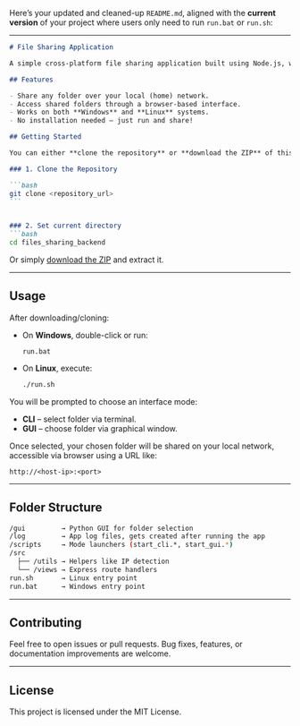 Here’s your updated and cleaned-up `README.md`, aligned with the **current version** of your project where users only need to run `run.bat` or `run.sh`:

---

````markdown
# File Sharing Application

A simple cross-platform file sharing application built using Node.js, with optional GUI folder selection powered by Python.

## Features

- Share any folder over your local (home) network.
- Access shared folders through a browser-based interface.
- Works on both **Windows** and **Linux** systems.
- No installation needed — just run and share!

## Getting Started

You can either **clone the repository** or **download the ZIP** of this project.

### 1. Clone the Repository

```bash
git clone <repository_url>
```


### 2. Set current directory
```bash
cd files_sharing_backend
````

Or simply [download the ZIP](https://github.com/ShejulShubham/files_sharing_backend) and extract it.

---

## Usage

After downloading/cloning:

* On **Windows**, double-click or run:

  ```
  run.bat
  ```

* On **Linux**, execute:

  ```bash
  ./run.sh
  ```

You will be prompted to choose an interface mode:

* **CLI** – select folder via terminal.
* **GUI** – choose folder via graphical window.

Once selected, your chosen folder will be shared on your local network, accessible via browser using a URL like:

```
http://<host-ip>:<port>
```

---

## Folder Structure

```bash
/gui         → Python GUI for folder selection
/log         → App log files, gets created after running the app
/scripts     → Mode launchers (start_cli.*, start_gui.*)
/src
  ├── /utils → Helpers like IP detection
  └── /views → Express route handlers
run.sh       → Linux entry point
run.bat      → Windows entry point
```

---

## Contributing

Feel free to open issues or pull requests. Bug fixes, features, or documentation improvements are welcome.

---

## License

This project is licensed under the MIT License.